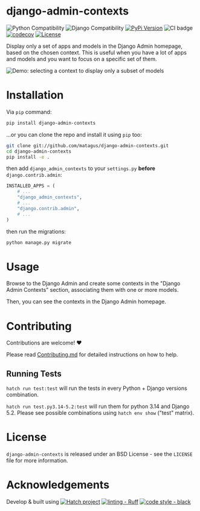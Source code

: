 # django-admin-contexts

![Python Compatibility](https://img.shields.io/badge/python-3.9%20%7C%203.10%20%7C%203.11%20%7C%203.12%20%7C%203.13-blue.svg)
![Django Compatibility](https://img.shields.io/badge/django-4.2%20|%205.0%20|%205.1%20|%205.2-%2344B78B?labelColor=%23092E20)
[![PyPi Version](https://img.shields.io/pypi/v/django-admin-contexts.svg)](https://pypi.python.org/pypi/django-admin-contexts)
![CI badge](https://github.com/matagus/django-admin-contexts/actions/workflows/ci.yml/badge.svg)
[![codecov](https://codecov.io/gh/matagus/django-admin-contexts/graph/badge.svg?token=a64SxEDQk0)](https://codecov.io/gh/matagus/django-admin-contexts)
[![License](https://img.shields.io/badge/License-BSD_3--Clause-blue.svg)](https://opensource.org/licenses/BSD-3-Clause)

Display only a set of apps and models in the Django Admin homepage, based on the chosen context. This is useful when
you have a lot of apps and models and you want to focus on a specific set of them.

![Demo: selecting a context to display only a subset of models](https://raw.githubusercontent.com/matagus/django-admin-contexts/main/screenshots/demo.gif)


Installation
============

Via `pip` command:

```bash
pip install django-admin-contexts
```

...or you can clone the repo and install it using `pip` too:

```bash
git clone git://github.com/matagus/django-admin-contexts.git
cd django-admin-contexts
pip install -e .
```

then add `django_admin_contexts` to your `settings.py` **before** `django.contrib.admin`:

```python
INSTALLED_APPS = (
    # ...
    "django_admin_contexts",
    # ...
    "django.contrib.admin",
    # ...
)
```

then run the migrations:

```bash
python manage.py migrate
```

Usage
=====

Browse to the Django Admin and create some contexts in the "Django Admin Contexts" section, associating them with one
or more models.

Then, you can see the contexts in the Django Admin homepage.


Contributing
============

Contributions are welcome! ❤️

Please read [Contributing.md](CONTRIBUTING.md) for detailed instructions on how to help.

Running Tests
-------------

`hatch run test:test` will run the tests in every Python + Django versions combination.

`hatch run test.py3.14-5.2:test` will run them for python 3.14 and Django 5.2. Please see possible combinations using
`hatch env show` ("test" matrix).


License
=======

`django-admin-contexts` is released under an BSD License - see the `LICENSE` file for more information.


Acknowledgements
================

Develop & built using [![Hatch project](https://img.shields.io/badge/%F0%9F%A5%9A-Hatch-4051b5.svg)](https://github.com/pypa/hatch) [![linting - Ruff](https://img.shields.io/endpoint?url=https://raw.githubusercontent.com/astral-sh/ruff/main/assets/badge/v2.json)](https://github.com/astral-sh/ruff) [![code style - black](https://img.shields.io/badge/code%20style-black-000000.svg)](https://github.com/psf/black)
